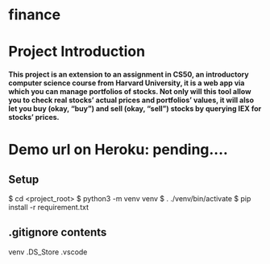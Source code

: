 # finance

# Project Introduction

#### This project is an extension to an assignment in CS50, an introductory computer science course from Harvard University, it is a web app via which you can manage portfolios of stocks. Not only will this tool allow you to check real stocks’ actual prices and portfolios’ values, it will also let you buy (okay, “buy”) and sell (okay, “sell”) stocks by querying IEX for stocks’ prices.


# Demo url on Heroku: pending....




## Setup
$ cd <project_root>
$ python3 -m venv venv
$ . ./venv/bin/activate
$ pip install -r requirement.txt

## .gitignore contents
venv
.DS_Store
.vscode
